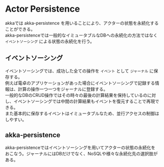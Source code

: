 #  Actor Persistence
akkaでは akka-persistence を用いることにより、アクターの状態を永続化することができる。  
akka-persistenceでは一般的なイミュータブルなDBへの永続化の方法ではなく `イベントソーシング` による状態の永続化を行う。  

## イベントソーシング
イベントソーシングでは、成功した全ての操作を `イベント` として `ジャーナル` に保存する。  
例えば電卓のアプリケーションがあった場合にイベントソーシングで記録する情報は、計算の操作一つ一つをジャーナルに登録する。  
一般的なDBのCRUD操作ではその時々の最後の計算結果を保持しているのに対し、イベントソーシングでは中間の計算結果もイベントを復元することで再現できる。  
また基本的に保存するイベントはイミュータブルなため、並行アクセスの制御はしやすい。

## akka-persistence
akka-persistenceではイベントソーシングを用いてアクターの状態の永続化をおこなう。ジャーナルにはDBだけでなく、NoSQLや様々な永続化先の選択肢がある。   
 

